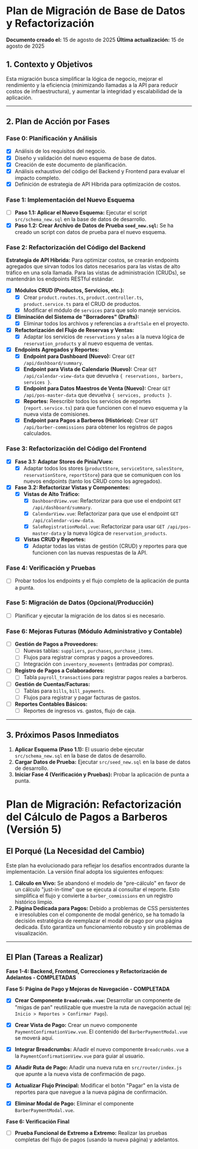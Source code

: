 # Plan de Migración de Base de Datos y Refactorización

**Documento creado el:** 15 de agosto de 2025
**Última actualización:** 15 de agosto de 2025

## 1. Contexto y Objetivos

Esta migración busca simplificar la lógica de negocio, mejorar el rendimiento y la eficiencia (minimizando llamadas a la API para reducir costos de infraestructura), y aumentar la integridad y escalabilidad de la aplicación.

---

## 2. Plan de Acción por Fases

### Fase 0: Planificación y Análisis

- [x] Análisis de los requisitos del negocio.
- [x] Diseño y validación del nuevo esquema de base de datos.
- [x] Creación de este documento de planificación.
- [x] Análisis exhaustivo del código del Backend y Frontend para evaluar el impacto completo.
- [x] Definición de estrategia de API Híbrida para optimización de costos.

### Fase 1: Implementación del Nuevo Esquema

- [ ] **Paso 1.1: Aplicar el Nuevo Esquema:** Ejecutar el script `src/schema_new.sql` en la base de datos de desarrollo.
- [x] **Paso 1.2: Crear Archivo de Datos de Prueba `seed_new.sql`:** Se ha creado un script con datos de prueba para el nuevo esquema.

### Fase 2: Refactorización del Código del Backend

**Estrategia de API Híbrida:** Para optimizar costos, se crearán endpoints agregados que sirvan todos los datos necesarios para las vistas de alto tráfico en una sola llamada. Para las vistas de administración (CRUDs), se mantendrán los endpoints RESTful estándar.

- [x] **Módulos CRUD (Productos, Servicios, etc.):**
  - [x] Crear `product.routes.ts`, `product.controller.ts`, `product.service.ts` para el CRUD de productos.
  - [x] Modificar el módulo de `services` para que solo maneje servicios.
- [x] **Eliminación del Sistema de "Borradores" (Drafts):**
  - [x] Eliminar todos los archivos y referencias a `draftSale` en el proyecto.
- [x] **Refactorización del Flujo de Reservas y Ventas:**
  - [x] Adaptar los servicios de `reservations` y `sales` a la nueva lógica de `reservation_products` y al nuevo esquema de ventas.
- [x] **Endpoints Agregados y Reportes:**
  - [x] **Endpoint para Dashboard (Nuevo):** Crear `GET /api/dashboard/summary`.
  - [x] **Endpoint para Vista de Calendario (Nuevo):** Crear `GET /api/calendar-view-data` que devuelva `{ reservations, barbers, services }`.
  - [x] **Endpoint para Datos Maestros de Venta (Nuevo):** Crear `GET /api/pos-master-data` que devuelva `{ services, products }`.
  - [x] **Reportes:** Reescribir todos los servicios de reportes (`report.service.ts`) para que funcionen con el nuevo esquema y la nueva vista de comisiones.
  - [x] **Endpoint para Pagos a Barberos (Histórico):** Crear `GET /api/barber-commissions` para obtener los registros de pagos calculados.

### Fase 3: Refactorización del Código del Frontend

- [x] **Fase 3.1: Adaptar Stores de Pinia/Vuex:**
  - [x] Adaptar todos los stores (`productStore`, `serviceStore`, `salesStore`, `reservationStore`, `reportStore`) para que se comuniquen con los nuevos endpoints (tanto los CRUD como los agregados).
- [x] **Fase 3.2: Refactorizar Vistas y Componentes:**
  - [x] **Vistas de Alto Tráfico:**
    - [x] `DashboardView.vue`: Refactorizar para que use el endpoint `GET /api/dashboard/summary`.
    - [x] `CalendarView.vue`: Refactorizar para que use el endpoint `GET /api/calendar-view-data`.
    - [x] `SaleRegistrationModal.vue`: Refactorizar para usar `GET /api/pos-master-data` y la nueva lógica de `reservation_products`.
  - [x] **Vistas CRUD y Reportes:**
    - [x] Adaptar todas las vistas de gestión (CRUD) y reportes para que funcionen con las nuevas respuestas de la API.

### Fase 4: Verificación y Pruebas

- [ ] Probar todos los endpoints y el flujo completo de la aplicación de punta a punta.

### Fase 5: Migración de Datos (Opcional/Producción)

- [ ] Planificar y ejecutar la migración de los datos si es necesario.

### Fase 6: Mejoras Futuras (Módulo Administrativo y Contable)

- [ ] **Gestión de Pagos a Proveedores:**
  - [ ] Nuevas tablas: `suppliers`, `purchases`, `purchase_items`.
  - [ ] Flujos para registrar compras y pagos a proveedores.
  - [ ] Integración con `inventory_movements` (entradas por compras).
- [ ] **Registro de Pagos a Colaboradores:**
  - [ ] Tabla `payroll_transactions` para registrar pagos reales a barberos.
- [ ] **Gestión de Cuentas/Facturas:**
  - [ ] Tablas para `bills`, `bill_payments`.
  - [ ] Flujos para registrar y pagar facturas de gastos.
- [ ] **Reportes Contables Básicos:**
  - [ ] Reportes de ingresos vs. gastos, flujo de caja.

---

## 3. Próximos Pasos Inmediatos

1.  **Aplicar Esquema (Paso 1.1):** El usuario debe ejecutar `src/schema_new.sql` en la base de datos de desarrollo.
2.  **Cargar Datos de Prueba:** Ejecutar `src/seed_new.sql` en la base de datos de desarrollo.
3.  **Iniciar Fase 4 (Verificación y Pruebas):** Probar la aplicación de punta a punta.

# Plan de Migración: Refactorización del Cálculo de Pagos a Barberos (Versión 5)

## El Porqué (La Necesidad del Cambio)

Este plan ha evolucionado para reflejar los desafíos encontrados durante la implementación. La versión final adopta los siguientes enfoques:

1.  **Cálculo en Vivo:** Se abandonó el modelo de "pre-cálculo" en favor de un cálculo "just-in-time" que se ejecuta al consultar el reporte. Esto simplifica el flujo y convierte a `barber_commissions` en un registro histórico limpio.
2.  **Página Dedicada para Pagos:** Debido a problemas de CSS persistentes e irresolubles con el componente de modal genérico, se ha tomado la decisión estratégica de reemplazar el modal de pago por una página dedicada. Esto garantiza un funcionamiento robusto y sin problemas de visualización.

---

## El Plan (Tareas a Realizar)

**Fase 1-4: Backend, Frontend, Correcciones y Refactorización de Adelantos - COMPLETADAS**

**Fase 5: Página de Pago y Mejoras de Navegación - COMPLETADA**

- [x] **Crear Componente `Breadcrumbs.vue`:** Desarrollar un componente de "migas de pan" reutilizable que muestre la ruta de navegación actual (ej: `Inicio > Reportes > Confirmar Pago`).

- [x] **Crear Vista de Pago:** Crear un nuevo componente `PaymentConfirmationView.vue`. El contenido del `BarberPaymentModal.vue` se moverá aquí.

- [x] **Integrar Breadcrumbs:** Añadir el nuevo componente `Breadcrumbs.vue` a la `PaymentConfirmationView.vue` para guiar al usuario.

- [x] **Añadir Ruta de Pago:** Añadir una nueva ruta en `src/router/index.js` que apunte a la nueva vista de confirmación de pago.

- [x] **Actualizar Flujo Principal:** Modificar el botón "Pagar" en la vista de reportes para que navegue a la nueva página de confirmación.

- [x] **Eliminar Modal de Pago:** Eliminar el componente `BarberPaymentModal.vue`.

**Fase 6: Verificación Final**

- [ ] **Prueba Funcional de Extremo a Extremo:** Realizar las pruebas completas del flujo de pagos (usando la nueva página) y adelantos.

